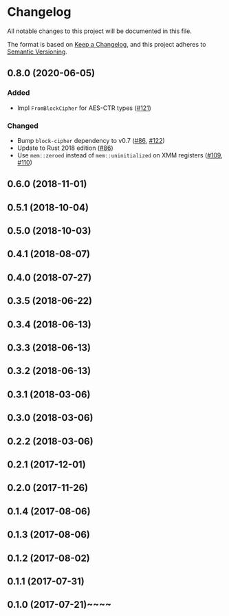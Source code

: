 # Changelog

All notable changes to this project will be documented in this file.

The format is based on [Keep a Changelog](https://keepachangelog.com/en/1.0.0/),
and this project adheres to [Semantic Versioning](https://semver.org/spec/v2.0.0.html).

## 0.8.0 (2020-06-05)
### Added
- Impl `FromBlockCipher` for AES-CTR types ([#121])

### Changed
- Bump `block-cipher` dependency to v0.7 ([#86], [#122])
- Update to Rust 2018 edition ([#86])
- Use `mem::zeroed` instead of `mem::uninitialized` on XMM registers ([#109], [#110])

[#122]: https://github.com/RustCrypto/block-ciphers/pull/122
[#121]: https://github.com/RustCrypto/block-ciphers/pull/121
[#110]: https://github.com/RustCrypto/block-ciphers/pull/110
[#109]: https://github.com/RustCrypto/block-ciphers/pull/109
[#86]: https://github.com/RustCrypto/block-ciphers/pull/86

## 0.6.0 (2018-11-01)

## 0.5.1 (2018-10-04)

## 0.5.0 (2018-10-03)

## 0.4.1 (2018-08-07)

## 0.4.0 (2018-07-27)

## 0.3.5 (2018-06-22)

## 0.3.4 (2018-06-13)

## 0.3.3 (2018-06-13)

## 0.3.2 (2018-06-13)

## 0.3.1 (2018-03-06)

## 0.3.0 (2018-03-06)

## 0.2.2 (2018-03-06)

## 0.2.1 (2017-12-01)

## 0.2.0 (2017-11-26)

## 0.1.4 (2017-08-06)

## 0.1.3 (2017-08-06)

## 0.1.2 (2017-08-02)

## 0.1.1 (2017-07-31)

## 0.1.0 (2017-07-21)~~~~
